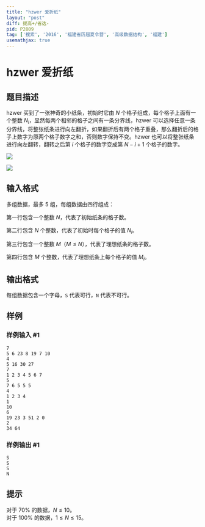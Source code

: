 ```yaml
---
title: "hzwer 爱折纸"
layout: "post"
diff: 提高+/省选-
pid: P2809
tag: ['搜索', '2016', '福建省历届夏令营', '高级数据结构', '福建']
usemathjax: true
---
```


# hzwer 爱折纸
## 题目描述

hzwer 买到了一张神奇的小纸条，初始时它由 $N$ 个格子组成，每个格子上面有一个整数 $N_i$，显然每两个相邻的格子之间有一条分界线，hzwer 可以选择任意一条分界线，将整张纸条进行向左翻折，如果翻折后有两个格子重叠，那么翻折后的格子上数字为原两个格子数字之和，否则数字保持不变。hzwer 也可以将整张纸条进行向左翻转，翻转之后第 $i$ 个格子的数字变成第 $N - i + 1$ 个格子的数字。

![](https://cdn.luogu.com.cn/upload/pic/2350.png)

![](https://cdn.luogu.com.cn/upload/pic/2351.png)

## 输入格式

多组数据，最多 $5$ 组，每组数据由四行组成：

第一行包含一个整数 $N$，代表了初始纸条的格子数。

第二行包含 $N$ 个整数，代表了初始时每个格子的值 $N_i$。

第三行包含一个整数 $M$（$M \le N$），代表了理想纸条的格子数。

第四行包含 $M$ 个整数，代表了理想纸条上每个格子的值 $M_i$。
## 输出格式

每组数据包含一个字母，`S` 代表可行，`N` 代表不可行。
## 样例

### 样例输入 #1
```
7
5 6 23 8 19 7 10
4
5 16 30 27
7
1 2 3 4 5 6 7
5
7 6 5 5 5
4
1 2 3 4
1
10
6
19 23 3 51 2 0
2
34 64
```
### 样例输出 #1
```
S
S
S
N
```
## 提示

对于 $70 \%$ 的数据，$N \le 10$。  
对于 $100 \%$ 的数据，$1 \le N \le 15$。
